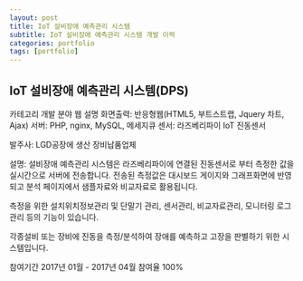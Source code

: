 ```yaml
---
layout: post
title: IoT 설비장애 예측관리 시스템
subtitle: IoT 설비장애 예측관리 시스템 개발 이력
categories: portfolio
tags: [portfolio]
---
```


## IoT 설비장애 예측관리 시스템(DPS)

카테고리	개발
분야	웹
설명
화면출력: 반응형웹(HTML5, 부트스트랩, Jquery 차트, Ajax)
서버: PHP, nginx, MySQL, 메세지큐
센서: 라즈베리파이 IoT 진동센서

발주사: LGD공장에 생산 장비납품업체

설명:
설비장애 예측관리 시스템은
라즈베리파이에 연결된 진동센서로 부터 측정한 값을 실시간으로 서버에 전송합니다.
전송된 측정값은 대시보드 게이지와 그래프화면에 반영되고 분석 페이지에서 샘플자료와 비교자료로 활용됩니다.

측정을 위한 설치위치정보관리 및 단말기 관리, 센서관리, 비교자료관리, 모니터링 로그관리 등의 기능이 있습니다.

각종설비 또는 장비에 진동을 측정/분석하여 장애를 예측하고
고장을 판별하기 위한 시스템입니다.

참여기간	2017년 01월 - 2017년 04월
참여율	100%
